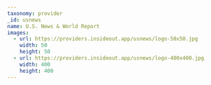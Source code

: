 ```yaml
---
taxonomy: provider
_id: usnews
name: U.S. News & World Report
images:
  - url: https://providers.insideout.app/usnews/logo-50x50.jpg
    width: 50
    height: 50
  - url: https://providers.insideout.app/usnews/logo-400x400.jpg
    width: 400
    height: 400
---
```

